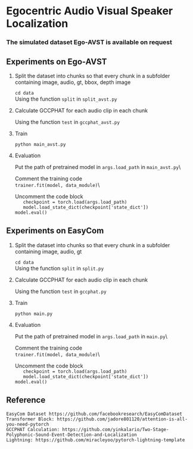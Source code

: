 # Egocentric Audio Visual Speaker Localization

### The simulated dataset Ego-AVST is available on request

## Experiments on Ego-AVST

1. Split the dataset into chunks so that every chunk in a subfolder containing image, audio, gt, bbox, depth image

    `cd data` \
    Using the function `split` in `split_avst.py`

2. Calculate GCCPHAT for each audio clip in each chunk

    Using the function `test` in `gccphat_avst.py`

3. Train

    `python main_avst.py`

4. Evaluation

    Put the path of pretrained model in `args.load_path` in `main_avst.py`\

    Comment the training code \
    `trainer.fit(model, data_module)`\
    
    Uncomment the code block\
    `   checkpoint = torch.load(args.load_path)`\
     `   model.load_state_dict(checkpoint['state_dict'])`\
        `model.eval()`
    

## Experiments on EasyCom

1. Split the dataset into chunks so that every chunk in a subfolder containing image, audio, gt

    `cd data` \
    Using the function `split` in `split.py`

2. Calculate GCCPHAT for each audio clip in each chunk

    Using the function `test` in `gccphat.py`

3. Train

    `python main.py`

4. Evaluation

    Put the path of pretrained model in `args.load_path` in `main.py`\

    Comment the training code \
    `trainer.fit(model, data_module)`\

    Uncomment the code block\
    `   checkpoint = torch.load(args.load_path)`\
     `   model.load_state_dict(checkpoint['state_dict'])`\
        `model.eval()`

## Reference

    EasyCom Dataset https://github.com/facebookresearch/EasyComDataset
    Transformer Block: https://github.com/jadore801120/attention-is-all-you-need-pytorch
    GCCPHAT Calculation: https://github.com/yinkalario/Two-Stage-Polyphonic-Sound-Event-Detection-and-Localization
    Lightning: https://github.com/miracleyoo/pytorch-lightning-template
